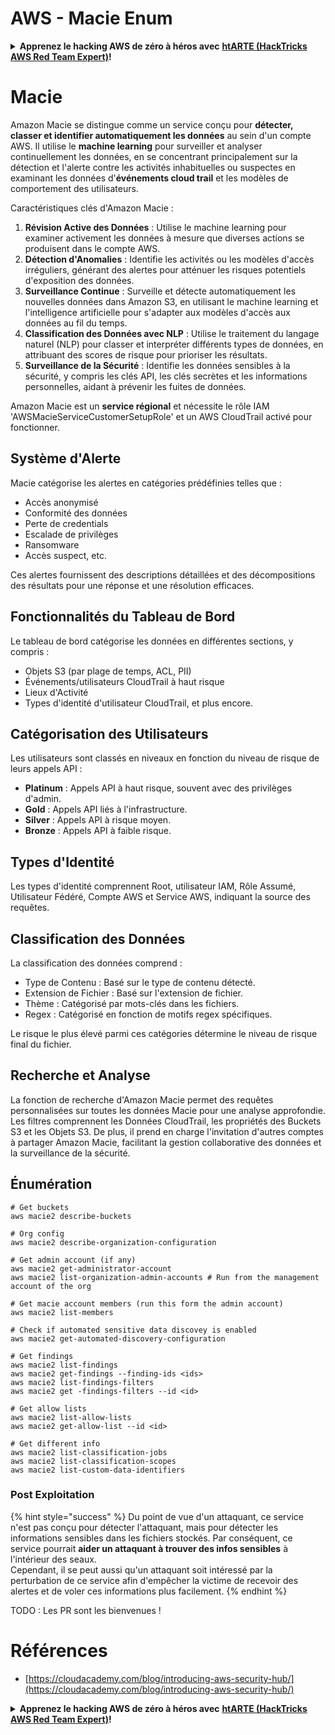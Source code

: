 # AWS - Macie Enum

<details>

<summary><strong>Apprenez le hacking AWS de zéro à héros avec</strong> <a href="https://training.hacktricks.xyz/courses/arte"><strong>htARTE (HackTricks AWS Red Team Expert)</strong></a><strong>!</strong></summary>

Autres moyens de soutenir HackTricks :

* Si vous souhaitez voir votre **entreprise annoncée dans HackTricks** ou **télécharger HackTricks en PDF**, consultez les [**PLANS D'ABONNEMENT**](https://github.com/sponsors/carlospolop)!
* Obtenez le [**merchandising officiel PEASS & HackTricks**](https://peass.creator-spring.com)
* Découvrez [**La Famille PEASS**](https://opensea.io/collection/the-peass-family), notre collection d'[**NFTs**](https://opensea.io/collection/the-peass-family) exclusifs
* **Rejoignez le** 💬 [**groupe Discord**](https://discord.gg/hRep4RUj7f) ou le [**groupe telegram**](https://t.me/peass) ou **suivez** moi sur **Twitter** 🐦 [**@carlospolopm**](https://twitter.com/carlospolopm)**.**
* **Partagez vos astuces de hacking en soumettant des PR aux dépôts github** [**HackTricks**](https://github.com/carlospolop/hacktricks) et [**HackTricks Cloud**](https://github.com/carlospolop/hacktricks-cloud).

</details>

# Macie

Amazon Macie se distingue comme un service conçu pour **détecter, classer et identifier automatiquement les données** au sein d'un compte AWS. Il utilise le **machine learning** pour surveiller et analyser continuellement les données, en se concentrant principalement sur la détection et l'alerte contre les activités inhabituelles ou suspectes en examinant les données d'**événements cloud trail** et les modèles de comportement des utilisateurs.

Caractéristiques clés d'Amazon Macie :

1. **Révision Active des Données** : Utilise le machine learning pour examiner activement les données à mesure que diverses actions se produisent dans le compte AWS.
2. **Détection d'Anomalies** : Identifie les activités ou les modèles d'accès irréguliers, générant des alertes pour atténuer les risques potentiels d'exposition des données.
3. **Surveillance Continue** : Surveille et détecte automatiquement les nouvelles données dans Amazon S3, en utilisant le machine learning et l'intelligence artificielle pour s'adapter aux modèles d'accès aux données au fil du temps.
4. **Classification des Données avec NLP** : Utilise le traitement du langage naturel (NLP) pour classer et interpréter différents types de données, en attribuant des scores de risque pour prioriser les résultats.
5. **Surveillance de la Sécurité** : Identifie les données sensibles à la sécurité, y compris les clés API, les clés secrètes et les informations personnelles, aidant à prévenir les fuites de données.

Amazon Macie est un **service régional** et nécessite le rôle IAM 'AWSMacieServiceCustomerSetupRole' et un AWS CloudTrail activé pour fonctionner.

## Système d'Alerte

Macie catégorise les alertes en catégories prédéfinies telles que :

- Accès anonymisé
- Conformité des données
- Perte de credentials
- Escalade de privilèges
- Ransomware
- Accès suspect, etc.

Ces alertes fournissent des descriptions détaillées et des décompositions des résultats pour une réponse et une résolution efficaces.

## Fonctionnalités du Tableau de Bord

Le tableau de bord catégorise les données en différentes sections, y compris :

- Objets S3 (par plage de temps, ACL, PII)
- Événements/utilisateurs CloudTrail à haut risque
- Lieux d'Activité
- Types d'identité d'utilisateur CloudTrail, et plus encore.

## Catégorisation des Utilisateurs

Les utilisateurs sont classés en niveaux en fonction du niveau de risque de leurs appels API :

- **Platinum** : Appels API à haut risque, souvent avec des privilèges d'admin.
- **Gold** : Appels API liés à l'infrastructure.
- **Silver** : Appels API à risque moyen.
- **Bronze** : Appels API à faible risque.

## Types d'Identité

Les types d'identité comprennent Root, utilisateur IAM, Rôle Assumé, Utilisateur Fédéré, Compte AWS et Service AWS, indiquant la source des requêtes.

## Classification des Données

La classification des données comprend :

- Type de Contenu : Basé sur le type de contenu détecté.
- Extension de Fichier : Basé sur l'extension de fichier.
- Thème : Catégorisé par mots-clés dans les fichiers.
- Regex : Catégorisé en fonction de motifs regex spécifiques.

Le risque le plus élevé parmi ces catégories détermine le niveau de risque final du fichier.

## Recherche et Analyse

La fonction de recherche d'Amazon Macie permet des requêtes personnalisées sur toutes les données Macie pour une analyse approfondie. Les filtres comprennent les Données CloudTrail, les propriétés des Buckets S3 et les Objets S3. De plus, il prend en charge l'invitation d'autres comptes à partager Amazon Macie, facilitant la gestion collaborative des données et la surveillance de la sécurité.


## Énumération
```
# Get buckets
aws macie2 describe-buckets

# Org config
aws macie2 describe-organization-configuration

# Get admin account (if any)
aws macie2 get-administrator-account
aws macie2 list-organization-admin-accounts # Run from the management account of the org

# Get macie account members (run this form the admin account)
aws macie2 list-members

# Check if automated sensitive data discovey is enabled
aws macie2 get-automated-discovery-configuration

# Get findings
aws macie2 list-findings
aws macie2 get-findings --finding-ids <ids>
aws macie2 list-findings-filters
aws macie2 get -findings-filters --id <id>

# Get allow lists
aws macie2 list-allow-lists
aws macie2 get-allow-list --id <id>

# Get different info
aws macie2 list-classification-jobs
aws macie2 list-classification-scopes
aws macie2 list-custom-data-identifiers
```
### Post Exploitation

{% hint style="success" %}
Du point de vue d'un attaquant, ce service n'est pas conçu pour détecter l'attaquant, mais pour détecter les informations sensibles dans les fichiers stockés. Par conséquent, ce service pourrait **aider un attaquant à trouver des infos sensibles** à l'intérieur des seaux.\
Cependant, il se peut aussi qu'un attaquant soit intéressé par la perturbation de ce service afin d'empêcher la victime de recevoir des alertes et de voler ces informations plus facilement.
{% endhint %}

TODO : Les PR sont les bienvenues !

# Références
* [https://cloudacademy.com/blog/introducing-aws-security-hub/](https://cloudacademy.com/blog/introducing-aws-security-hub/)

<details>

<summary><strong>Apprenez le hacking AWS de zéro à héros avec</strong> <a href="https://training.hacktricks.xyz/courses/arte"><strong>htARTE (HackTricks AWS Red Team Expert)</strong></a><strong>!</strong></summary>

Autres moyens de soutenir HackTricks :

* Si vous souhaitez voir votre **entreprise annoncée dans HackTricks** ou **télécharger HackTricks en PDF**, consultez les [**PLANS D'ABONNEMENT**](https://github.com/sponsors/carlospolop)!
* Obtenez le [**merchandising officiel PEASS & HackTricks**](https://peass.creator-spring.com)
* Découvrez [**La Famille PEASS**](https://opensea.io/collection/the-peass-family), notre collection d'[**NFTs**](https://opensea.io/collection/the-peass-family) exclusifs
* **Rejoignez le** 💬 [**groupe Discord**](https://discord.gg/hRep4RUj7f) ou le [**groupe telegram**](https://t.me/peass) ou **suivez**-moi sur **Twitter** 🐦 [**@carlospolopm**](https://twitter.com/carlospolopm)**.**
* **Partagez vos astuces de hacking en soumettant des PR aux dépôts github** [**HackTricks**](https://github.com/carlospolop/hacktricks) et [**HackTricks Cloud**](https://github.com/carlospolop/hacktricks-cloud).

</details>
